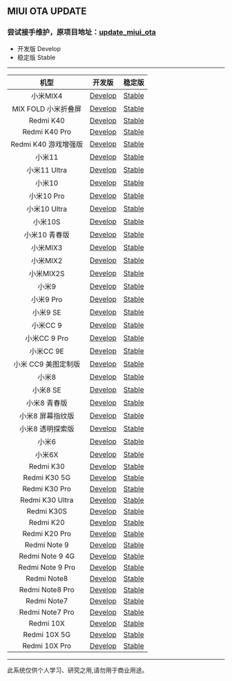 ## MIUI OTA UPDATE

### 尝试接手维护，原项目地址：[update_miui_ota](https://github.com/mooseIre/update_miui_ota)

- 开发版 Develop
- 稳定版 Stable

 ---- 
|机型|开发版|稳定版|
| :----: | :----: | :----: |
|小米MIX4| [Develop](https://github.com/Petit-Abba/update_miui_ota/blob/master/Develop/小米MIX4.md)| [Stable](https://github.com/Petit-Abba/update_miui_ota/blob/master/Stable/小米MIX4.md)|
|MIX FOLD 小米折叠屏| [Develop](https://github.com/Petit-Abba/update_miui_ota/blob/master/Develop/MIX%20FOLD%20小米折叠屏.md)| [Stable](https://github.com/Petit-Abba/update_miui_ota/blob/master/Stable/MIX%20FOLD%20小米折叠屏.md)|
|Redmi K40| [Develop](https://github.com/Petit-Abba/update_miui_ota/blob/master/Develop/Redmi%20K40.md)| [Stable](https://github.com/Petit-Abba/update_miui_ota/blob/master/Stable/Redmi%20K40.md)|
|Redmi K40 Pro| [Develop](https://github.com/Petit-Abba/update_miui_ota/blob/master/Develop/Redmi%20K40%20Pro.md)| [Stable](https://github.com/Petit-Abba/update_miui_ota/blob/master/Stable/Redmi%20K40%20Pro.md)|
|Redmi K40 游戏增强版| [Develop](https://github.com/Petit-Abba/update_miui_ota/blob/master/Develop/Redmi%20K40%20游戏增强版.md)| [Stable](https://github.com/Petit-Abba/update_miui_ota/blob/master/Stable/Redmi%20K40%20游戏增强版.md)|
|小米11| [Develop](https://github.com/Petit-Abba/update_miui_ota/blob/master/Develop/小米11.md)| [Stable](https://github.com/Petit-Abba/update_miui_ota/blob/master/Stable/小米11.md)|
|小米11 Ultra| [Develop](https://github.com/Petit-Abba/update_miui_ota/blob/master/Develop/小米11%20Ultra.md)| [Stable](https://github.com/Petit-Abba/update_miui_ota/blob/master/Stable/小米11%20Ultra.md)|
|小米10| [Develop](https://github.com/Petit-Abba/update_miui_ota/blob/master/Develop/小米10.md)| [Stable](https://github.com/Petit-Abba/update_miui_ota/blob/master/Stable/小米10.md)|
|小米10 Pro| [Develop](https://github.com/Petit-Abba/update_miui_ota/blob/master/Develop/小米10%20Pro.md)| [Stable](https://github.com/Petit-Abba/update_miui_ota/blob/master/Stable/小米10%20Pro.md)|
|小米10 Ultra| [Develop](https://github.com/Petit-Abba/update_miui_ota/blob/master/Develop/小米10%20Ultra.md)| [Stable](https://github.com/Petit-Abba/update_miui_ota/blob/master/Stable/小米10%20Ultra.md)|
|小米10S| [Develop](https://github.com/Petit-Abba/update_miui_ota/blob/master/Develop/小米10S.md)| [Stable](https://github.com/Petit-Abba/update_miui_ota/blob/master/Stable/小米10S.md)|
|小米10 青春版| [Develop](https://github.com/Petit-Abba/update_miui_ota/blob/master/Develop/小米10%20青春版.md)| [Stable](https://github.com/Petit-Abba/update_miui_ota/blob/master/Stable/小米10%20青春版.md)|
|小米MIX3| [Develop](https://github.com/Petit-Abba/update_miui_ota/blob/master/Develop/小米MIX3.md)| [Stable](https://github.com/Petit-Abba/update_miui_ota/blob/master/Stable/小米MIX3.md)|
|小米MIX2| [Develop](https://github.com/Petit-Abba/update_miui_ota/blob/master/Develop/小米MIX2.md)| [Stable](https://github.com/Petit-Abba/update_miui_ota/blob/master/Stable/小米MIX2.md)|
|小米MIX2S| [Develop](https://github.com/Petit-Abba/update_miui_ota/blob/master/Develop/小米MIX2S.md)| [Stable](https://github.com/Petit-Abba/update_miui_ota/blob/master/Stable/小米MIX2S.md)|
|小米9| [Develop](https://github.com/Petit-Abba/update_miui_ota/blob/master/Develop/小米9.md)| [Stable](https://github.com/Petit-Abba/update_miui_ota/blob/master/Stable/小米9.md)|
|小米9 Pro| [Develop](https://github.com/Petit-Abba/update_miui_ota/blob/master/Develop/小米9%20Pro.md)| [Stable](https://github.com/Petit-Abba/update_miui_ota/blob/master/Stable/小米9%20Pro.md)|
|小米9 SE| [Develop](https://github.com/Petit-Abba/update_miui_ota/blob/master/Develop/小米9%20SE.md)| [Stable](https://github.com/Petit-Abba/update_miui_ota/blob/master/Stable/小米9%20SE.md)|
|小米CC 9| [Develop](https://github.com/Petit-Abba/update_miui_ota/blob/master/Develop/小米CC%209.md)| [Stable](https://github.com/Petit-Abba/update_miui_ota/blob/master/Stable/小米CC%209.md)|
|小米CC 9 Pro| [Develop](https://github.com/Petit-Abba/update_miui_ota/blob/master/Develop/小米CC%209%20Pro.md)| [Stable](https://github.com/Petit-Abba/update_miui_ota/blob/master/Stable/小米CC%209%20Pro.md)|
|小米CC 9E| [Develop](https://github.com/Petit-Abba/update_miui_ota/blob/master/Develop/小米CC%209E.md)| [Stable](https://github.com/Petit-Abba/update_miui_ota/blob/master/Stable/小米CC%209E.md)|
|小米 CC9 美图定制版| [Develop](https://github.com/Petit-Abba/update_miui_ota/blob/master/Develop/小米%20CC9%20美图定制版.md)| [Stable](https://github.com/Petit-Abba/update_miui_ota/blob/master/Stable/小米%20CC9%20美图定制版.md)|
|小米8| [Develop](https://github.com/Petit-Abba/update_miui_ota/blob/master/Develop/小米8.md)| [Stable](https://github.com/Petit-Abba/update_miui_ota/blob/master/Stable/小米8.md)|
|小米8 SE| [Develop](https://github.com/Petit-Abba/update_miui_ota/blob/master/Develop/小米8%20SE.md)| [Stable](https://github.com/Petit-Abba/update_miui_ota/blob/master/Stable/小米8%20SE.md)|
|小米8 青春版| [Develop](https://github.com/Petit-Abba/update_miui_ota/blob/master/Develop/小米8%20青春版.md)| [Stable](https://github.com/Petit-Abba/update_miui_ota/blob/master/Stable/小米8%20青春版.md)|
|小米8 屏幕指纹版| [Develop](https://github.com/Petit-Abba/update_miui_ota/blob/master/Develop/小米8%20屏幕指纹版.md)| [Stable](https://github.com/Petit-Abba/update_miui_ota/blob/master/Stable/小米8%20屏幕指纹版.md)|
|小米8 透明探索版| [Develop](https://github.com/Petit-Abba/update_miui_ota/blob/master/Develop/小米8%20透明探索版.md)| [Stable](https://github.com/Petit-Abba/update_miui_ota/blob/master/Stable/小米8%20透明探索版.md)|
|小米6| [Develop](https://github.com/Petit-Abba/update_miui_ota/blob/master/Develop/小米6.md)| [Stable](https://github.com/Petit-Abba/update_miui_ota/blob/master/Stable/小米6.md)|
|小米6X| [Develop](https://github.com/Petit-Abba/update_miui_ota/blob/master/Develop/小米6X.md)| [Stable](https://github.com/Petit-Abba/update_miui_ota/blob/master/Stable/小米6X.md)|
|Redmi K30| [Develop](https://github.com/Petit-Abba/update_miui_ota/blob/master/Develop/Redmi%20K30.md)| [Stable](https://github.com/Petit-Abba/update_miui_ota/blob/master/Stable/Redmi%20K30.md)|
|Redmi K30 5G| [Develop](https://github.com/Petit-Abba/update_miui_ota/blob/master/Develop/Redmi%20K30%205G.md)| [Stable](https://github.com/Petit-Abba/update_miui_ota/blob/master/Stable/Redmi%20K30%205G.md)|
|Redmi K30 Pro| [Develop](https://github.com/Petit-Abba/update_miui_ota/blob/master/Develop/Redmi%20K30%20Pro.md)| [Stable](https://github.com/Petit-Abba/update_miui_ota/blob/master/Stable/Redmi%20K30%20Pro.md)|
|Redmi K30 Ultra| [Develop](https://github.com/Petit-Abba/update_miui_ota/blob/master/Develop/Redmi%20K30%20Ultra.md)| [Stable](https://github.com/Petit-Abba/update_miui_ota/blob/master/Stable/Redmi%20K30%20Ultra.md)|
|Redmi K30S| [Develop](https://github.com/Petit-Abba/update_miui_ota/blob/master/Develop/Redmi%20K30S.md)| [Stable](https://github.com/Petit-Abba/update_miui_ota/blob/master/Stable/Redmi%20K30S.md)|
|Redmi K20| [Develop](https://github.com/Petit-Abba/update_miui_ota/blob/master/Develop/Redmi%20K20.md)| [Stable](https://github.com/Petit-Abba/update_miui_ota/blob/master/Stable/Redmi%20K20.md)|
|Redmi K20 Pro| [Develop](https://github.com/Petit-Abba/update_miui_ota/blob/master/Develop/Redmi%20K20%20Pro.md)| [Stable](https://github.com/Petit-Abba/update_miui_ota/blob/master/Stable/Redmi%20K20%20Pro.md)|
|Redmi Note 9| [Develop](https://github.com/Petit-Abba/update_miui_ota/blob/master/Develop/Redmi%20Note%209.md)| [Stable](https://github.com/Petit-Abba/update_miui_ota/blob/master/Stable/Redmi%20Note%209.md)|
|Redmi Note 9 4G| [Develop](https://github.com/Petit-Abba/update_miui_ota/blob/master/Develop/Redmi%20Note%209%204G.md)| [Stable](https://github.com/Petit-Abba/update_miui_ota/blob/master/Stable/Redmi%20Note%209%204G.md)|
|Redmi Note 9 Pro| [Develop](https://github.com/Petit-Abba/update_miui_ota/blob/master/Develop/Redmi%20Note%209%20Pro.md)| [Stable](https://github.com/Petit-Abba/update_miui_ota/blob/master/Stable/Redmi%20Note%209%20Pro.md)|
|Redmi Note8| [Develop](https://github.com/Petit-Abba/update_miui_ota/blob/master/Develop/Redmi%20Note8.md)| [Stable](https://github.com/Petit-Abba/update_miui_ota/blob/master/Stable/Redmi%20Note8.md)|
|Redmi Note8 Pro| [Develop](https://github.com/Petit-Abba/update_miui_ota/blob/master/Develop/Redmi%20Note8%20Pro.md)| [Stable](https://github.com/Petit-Abba/update_miui_ota/blob/master/Stable/Redmi%20Note8%20Pro.md)|
|Redmi Note7| [Develop](https://github.com/Petit-Abba/update_miui_ota/blob/master/Develop/Redmi%20Note7.md)| [Stable](https://github.com/Petit-Abba/update_miui_ota/blob/master/Stable/Redmi%20Note7.md)|
|Redmi Note7 Pro| [Develop](https://github.com/Petit-Abba/update_miui_ota/blob/master/Develop/Redmi%20Note7%20Pro.md)| [Stable](https://github.com/Petit-Abba/update_miui_ota/blob/master/Stable/Redmi%20Note7%20Pro.md)|
|Redmi 10X| [Develop](https://github.com/Petit-Abba/update_miui_ota/blob/master/Develop/Redmi%2010X.md)| [Stable](https://github.com/Petit-Abba/update_miui_ota/blob/master/Stable/Redmi%2010X.md)|
|Redmi 10X 5G| [Develop](https://github.com/Petit-Abba/update_miui_ota/blob/master/Develop/Redmi%2010X%205G.md)| [Stable](https://github.com/Petit-Abba/update_miui_ota/blob/master/Stable/Redmi%2010X%205G.md)|
|Redmi 10X Pro| [Develop](https://github.com/Petit-Abba/update_miui_ota/blob/master/Develop/Redmi%2010X%20Pro.md)| [Stable](https://github.com/Petit-Abba/update_miui_ota/blob/master/Stable/Redmi%2010X%20Pro.md)|
 ---- 
此系统仅供个人学习、研究之用,请勿用于商业用途。
